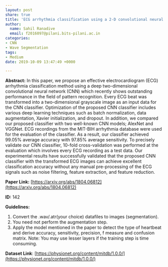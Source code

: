 ```yaml
---
layout: post
share: true
title: 'ECG arrhythmia classification using a 2-D convolutional neural network (Paper ID: 142)'
author:
  name: Sahil Ranadive
  email: f2016097@pilani.bits-pilani.ac.in
categories:
- CNN
- Wave Segmentation
tags:
- Medium
date: 2019-10-09 13:47:49 +0000

---
```

**Abstract:** In this paper, we propose an effective electrocardiogram (ECG) arrhythmia classification method using a deep two-dimensional convolutional neural network (CNN) which recently shows outstanding performance in the field of pattern recognition. Every ECG beat was transformed into a two-dimensional grayscale image as an input data for the CNN classifier. Optimization of the proposed CNN classifier includes various deep learning techniques such as batch normalization, data augmentation, Xavier initialization, and dropout. In addition, we compared our proposed classifier with two well-known CNN models; AlexNet and VGGNet. ECG recordings from the MIT-BIH arrhythmia database were used for the evaluation of the classifier. As a result, our classifier achieved 99.05% average accuracy with 97.85% average sensitivity. To precisely validate our CNN classifier, 10-fold cross-validation was performed at the evaluation which involves every ECG recording as a test data. Our experimental results have successfully validated that the proposed CNN classifier with the transformed ECG images can achieve excellent classification accuracy without any manual pre-processing of the ECG signals such as noise filtering, feature extraction, and feature reduction.

**Paper Link:** [https://arxiv.org/abs/1804.06812](https://arxiv.org/abs/1804.06812)

**ID:** 142

**Guidelines:**

1. Convert the .wav/.atr(your choice) datafiles to images (segmentation).
2. You need not perform the augmentation step. 
3.  Apply the model mentioned in the paper to detect the type of heartbeat and derive accuracy, sensitivity, precision, f measure and confusion matrix.
Note: You may use lesser layers if the training step is time consuming.

**Dataset Link**: [https://physionet.org/content/mitdb/1.0.0/](https://physionet.org/content/mitdb/1.0.0/)

